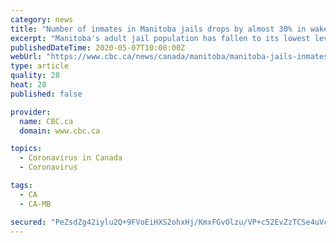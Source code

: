 ```yaml
---
category: news
title: "Number of inmates in Manitoba jails drops by almost 30% in wake of COVID-19 pandemic"
excerpt: "Manitoba's adult jail population has fallen to its lowest level in a decade, declining by almost 30 per cent in the last two months in the midst of a worldwide pandemic."
publishedDateTime: 2020-05-07T10:08:00Z
webUrl: "https://www.cbc.ca/news/canada/manitoba/manitoba-jails-inmates-numbers-down-coronavirus-1.5558238"
type: article
quality: 28
heat: 28
published: false

provider:
  name: CBC.ca
  domain: www.cbc.ca

topics:
  - Coronavirus in Canada
  - Coronavirus

tags:
  - CA
  - CA-MB

secured: "PeZsdZg42iylu2Q+9FVoEiHXS2ohxHj/KmxFGvOlzu/VP+c52EvZzTCSe4uVc1UbLp8ganwutolCk5IF7MdQflKpfKu1azFoUFXfk5NgofNpxKl1kvnuGVcCCA2aK6ajWbYs/pLpBXWhj9ZbwSBwxPRzx5pEHTt1pF254UVKJb4wgDAOaIn7JFGPHWMks/T6tbSHwZzzERA5A629iEHsqx2N1NcWJiFFnGf/L8r6mEnepbU8Tr52iJ1aVZ8FffKy8issO2X4Og1gXhyq4bScMhPJO89cAeD4nj4VDmCgwTAsnIpMBON74WqaxN4JQMOp+rQYLTTkhm2dUvvv6rt+i1a3wGkPsU2Ro74401+HXA7POKFimKdBs+2mMByY9egvaFVKRzzcV/b2CvFtp4bbDZP8xWH8LFq9oudfu/v3lG+gMpWdWK4v+OMVf/91Kv2S/x5pqr4zOexgHb7t+yP6Askthc16wHvzCdxlN9FMF7g=;lL5SDv7dmvoUfcifHlkfsQ=="
---
```


